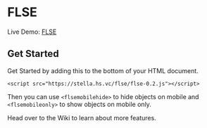 # FLSE
Live Demo: [FLSE](https://stella.hs.vc/flse/testpage.html)

## Get Started
Get Started by adding this to the bottom of your HTML document.

    <script src="https://stella.hs.vc/flse/flse-0.2.js"></script>
Then you can use `<flsemobilehide>` to hide objects on mobile and `<flsemobileonly>` to show objects on mobile only.

Head over to the Wiki to learn about more features.

